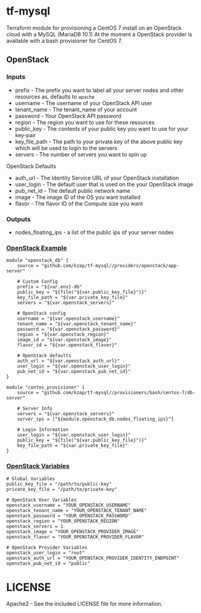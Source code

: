 # tf-mysql

Terraform module for provisioning a CentOS 7 install on an OpenStack cloud with a MySQL (MariaDB 10.1)
At the moment a OpenStack provider is available with a bash provisioner for CentOS 7.

## OpenStack

### Inputs

  * prefix - The prefix you want to label all your server nodes and other resources as, defaults to `apache`
  * username - The username of your OpenStack API user
  * tenant_name - The tenant_name of your account
  * password - Your OpenStack API password
  * region - The region you want to use for these resources
  * public_key - The contents of your public key you want to use for your key-pair
  * key_file_path - The path to your private key of the above public key which will be used to login to the servers
  * servers - The number of servers you want to spin up
  
OpenStack Defaults

  * auth_url - The Identity Service URL of your OpenStack installation
  * user_login - The default user that is used on the your OpenStack image
  * pub_net_id - The default public network name
  * image - The image ID of the OS you want installed
  * flavor - The flavor ID of the Compute size you want

### Outputs

  * nodes_floating_ips - a list of the public ips of your server nodes

### [OpenStack Example](./examples/openstack/openstack_example.tf)

    module "openstack_db" {
        source = "github.com/kzap/tf-mysql//providers/openstack/app-server"
        
        # Custom Config
        prefix = "${var.env}-db"
        public_key = "${file("${var.public_key_file}")}"
        key_file_path = "${var.private_key_file}"
        servers = "${var.openstack_servers}"
        
        # OpenStack config
        username = "${var.openstack_username}"
        tenant_name = "${var.openstack_tenant_name}"
        password = "${var.openstack_password}"
        region = "${var.openstack_region}"
        image_id = "${var.openstack_image}"
        flavor_id = "${var.openstack_flavor}"

        # OpenStack defaults
        auth_url = "${var.openstack_auth_url}"
        user_login = "${var.openstack_user_login}"
        pub_net_id = "${var.openstack_pub_net_id}"
    }

    module "centos_provisioner" {
        source = "github.com/kzap/tf-mysql//provisioners/bash/centos-7/db-server"
        
        # Server Info
        servers = "${var.openstack_servers}"
        server_ips = ["${module.openstack_db.nodes_floating_ips}"]

        # Login Information
        user_login = "${var.openstack_user_login}"
        public_key = "${file("${var.public_key_file}")}"
        key_file_path = "${var.private_key_file}"
    }

### [OpenStack Variables](./examples/openstack/openstack.sample.tfvars)

    # Global Variables 
    public_key_file = "/path/to/public-key"
    private_key_file = "/path/to/private-key"

    # OpenStack User Variables
    openstack_username = "YOUR_OPENSTACK_USERNAME"
    openstack_tenant_name = "YOUR_OPENSTACK_TENANT_NAME"
    openstack_password = "YOUR_OPENSTACK_PASSWORD"
    openstack_region = "YOUR_OPENSTACK_REGION"
    openstack_servers = 1
    openstack_image = "YOUR_OPENSTACK_PROVIDER_IMAGE"
    openstack_flavor = "YOUR_OPENSTACK_PROVIDER_FLAVOR"

    # OpenStack Provider Variables
    openstack_user_login = "root"
    openstack_auth_url = "YOUR_OPENSTACK_PROVIDER_IDENTITY_ENDPOINT"
    openstack_pub_net_id = "public"


# LICENSE

Apache2 - See the included LICENSE file for more information.

